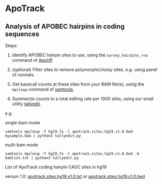 # ApoTrack
## Analysis of APOBEC hairpins in coding sequences

Steps:

1. Identify APOBEC hairpin sites to use, using the ``survey_hairpins_rna`` command of [ApoHP](https://github.com/alangenb/ApoHP).

2. (optional) Filter sites to remove polymorphic/noisy sites, e.g. using panel of normals.

3. Get basecall counts at these sites from your BAM file(s), using the ``mpileup`` command of [samtools](http://www.htslib.org/).

4. Summarize counts to a total editing rate per 1000 sites, using our small utility [tallyedit](tallyedit.py).

e.g.

single-bam mode

```
samtools mpileup -f hg19.fa -l apotrack.sites.hg19.v1.0.bed mysample.bam | python3 tallyedit.py
```


multi-bam mode

```
samtools mpileup -f hg19.fa -l apotrack.sites.hg19.v1.0.bed -b bamlist.txt | python3 tallyedit.py
```



List of ApoTrack coding hairpin CAUC sites in hg19

verson 1.0:    [apotrack.sites.hg19.v1.0.txt](apotrack.sites.hg19.v1.0.txt)   or    [apotrack.sites.hg19.v1.0.bed](apotrack.sites.hg19.v1.0.bed) 

